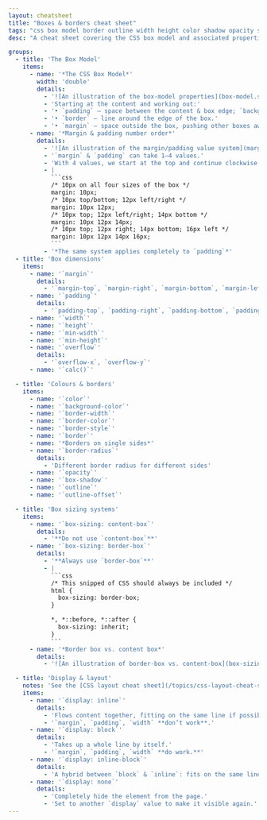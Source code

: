 ```yaml
---
layout: cheatsheet
title: "Boxes & borders cheat sheet"
tags: "css box model border outline width height color shadow opacity sizing margin padding cheat sheet"
desc: "A cheat sheet covering the CSS box model and associated properties."

groups:
  - title: 'The Box Model'
    items:
      - name: '*The CSS Box Model*'
        width: 'double'
        details:
          - '![An illustration of the box-model properties](box-model.svg)'
          - 'Starting at the content and working out:'
          - '• `padding` — space between the content & box edge; `background-color` fills behind this space.'
          - '• `border` — line around the edge of the box.'
          - '• `margin` — space outside the box, pushing other boxes away; can see through margin to what’s behind.'
      - name: '*Margin & padding number order*'
        details:
          - '![An illustration of the margin/padding value system](margin-padding-order.svg)'
          - '`margin` & `padding` can take 1–4 values.'
          - 'With 4 values, we start at the top and continue clockwise around the box.'
          - |
            ```css
            /* 10px on all four sizes of the box */
            margin: 10px;
            /* 10px top/bottom; 12px left/right */
            margin: 10px 12px;
            /* 10px top; 12px left/right; 14px bottom */
            margin: 10px 12px 14px;
            /* 10px top; 12px right; 14px bottom; 16px left */
            margin: 10px 12px 14px 16px;
            ```
          - '*The same system applies completely to `padding`*'
  - title: 'Box dimensions'
    items:
      - name: '`margin`'
        details:
          - '`margin-top`, `margin-right`, `margin-bottom`, `margin-left`'
      - name: '`padding`'
        details:
          - '`padding-top`, `padding-right`, `padding-bottom`, `padding-left`'
      - name: '`width`'
      - name: '`height`'
      - name: '`min-width`'
      - name: '`min-height`'
      - name: '`overflow`'
        details:
          - '`overflow-x`, `overflow-y`'
      - name: '`calc()`'

  - title: 'Colours & borders'
    items:
      - name: '`color`'
      - name: '`background-color`'
      - name: '`border-width`'
      - name: '`border-color`'
      - name: '`border-style`'
      - name: '`border`'
      - name: '*Borders on single sides*'
      - name: '`border-radius`'
        details:
          - 'Different border radius for different sides'
      - name: '`opacity`'
      - name: '`box-shadow`'
      - name: '`outline`'
      - name: '`outline-offset`'

  - title: 'Box sizing systems'
    items:
      - name: '`box-sizing: content-box`'
        details:
          - '**Do not use `content-box`**'
      - name: '`box-sizing: border-box`'
        details:
          - '**Always use `border-box`**'
          - |
            ```css
            /* This snipped of CSS should always be included */
            html {
              box-sizing: border-box;
            }

            *, *::before, *::after {
              box-sizing: inherit;
            }
            ```
      - name: '*Border box vs. content box*'
        details:
          - '![An illustration of border-box vs. content-box](box-sizing.svg)'

  - title: 'Display & layout'
    notes: 'See the [CSS layout cheat sheet](/topics/css-layout-cheat-sheet/) for more detail.'
    items:
      - name: '`display: inline`'
        details:
          - 'Flows content together, fitting on the same line if possible.'
          - '`margin`, `padding`, `width` **don’t work**.'
      - name: '`display: block`'
        details:
          - 'Takes up a whole line by itself.'
          - '`margin`, `padding`, `width` **do work.**'
      - name: '`display: inline-block`'
        details:
          - 'A hybrid between `block` & `inline`: fits on the same line, allows `padding`, `width`, etc.'
      - name: '`display: none`'
        details:
          - 'Completely hide the element from the page.'
          - 'Set to another `display` value to make it visible again.'
---
```

